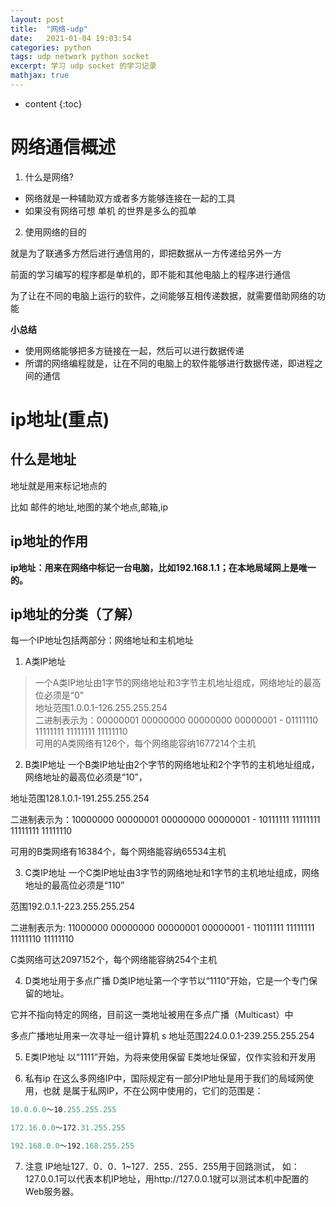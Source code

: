 ```yaml
---
layout: post
title:  "网络-udp"
date:   2021-01-04 19:03:54
categories: python
tags: udp network python socket
excerpt: 学习 udp socket 的学习记录
mathjax: true
---
```


* content
{:toc}


# 网络通信概述
1. 什么是网络?

+ 网络就是一种辅助双方或者多方能够连接在一起的工具
+ 如果没有网络可想 单机 的世界是多么的孤单


2. 使用网络的目的

  就是为了联通多方然后进行通信用的，即把数据从一方传递给另外一方

  前面的学习编写的程序都是单机的，即不能和其他电脑上的程序进行通信

  为了让在不同的电脑上运行的软件，之间能够互相传递数据，就需要借助网络的功能

**小总结**

+ 使用网络能够把多方链接在一起，然后可以进行数据传递
+ 所谓的网络编程就是，让在不同的电脑上的软件能够进行数据传递，即进程之间的通信

# ip地址(重点)
## 什么是地址
  地址就是用来标记地点的

  比如 邮件的地址,地图的某个地点,邮箱,ip

## ip地址的作用

​	**ip地址：用来在网络中标记一台电脑，比如192.168.1.1；在本地局域网上是唯一的。**

## ip地址的分类（了解）
  每一个IP地址包括两部分：网络地址和主机地址

1. A类IP地址
> 一个A类IP地址由1字节的网络地址和3字节主机地址组成，网络地址的最高位必须是“0”<br />
> 地址范围1.0.0.1-126.255.255.254<br />
> 二进制表示为：00000001 00000000 00000000 00000001 - 01111110 11111111 11111111 11111110<br />
> 可用的A类网络有126个，每个网络能容纳1677214个主机<br />


2. B类IP地址
  一个B类IP地址由2个字节的网络地址和2个字节的主机地址组成，网络地址的最高位必须是“10”，

  地址范围128.1.0.1-191.255.255.254

  二进制表示为：10000000 00000001 00000000 00000001 - 10111111 11111111 11111111 11111110

  可用的B类网络有16384个，每个网络能容纳65534主机

3. C类IP地址
  一个C类IP地址由3字节的网络地址和1字节的主机地址组成，网络地址的最高位必须是“110”

  范围192.0.1.1-223.255.255.254

  二进制表示为: 11000000 00000000 00000001 00000001 - 11011111 11111111 11111110 11111110

  C类网络可达2097152个，每个网络能容纳254个主机

4. D类地址用于多点广播
  D类IP地址第一个字节以“1110”开始，它是一个专门保留的地址。

  它并不指向特定的网络，目前这一类地址被用在多点广播（Multicast）中
  
  多点广播地址用来一次寻址一组计算机 s 地址范围224.0.0.1-239.255.255.254

5. E类IP地址
  以“1111”开始，为将来使用保留
  E类地址保留，仅作实验和开发用

6. 私有ip
  在这么多网络IP中，国际规定有一部分IP地址是用于我们的局域网使用，也就
  是属于私网IP，不在公网中使用的，它们的范围是：

  ```js
  10.0.0.0～10.255.255.255

  172.16.0.0～172.31.255.255

  192.168.0.0～192.168.255.255
  ```

7. 注意
  IP地址127．0．0．1~127．255．255．255用于回路测试，
  如：127.0.0.1可以代表本机IP地址，用http://127.0.0.1就可以测试本机中配置的Web服务器。

